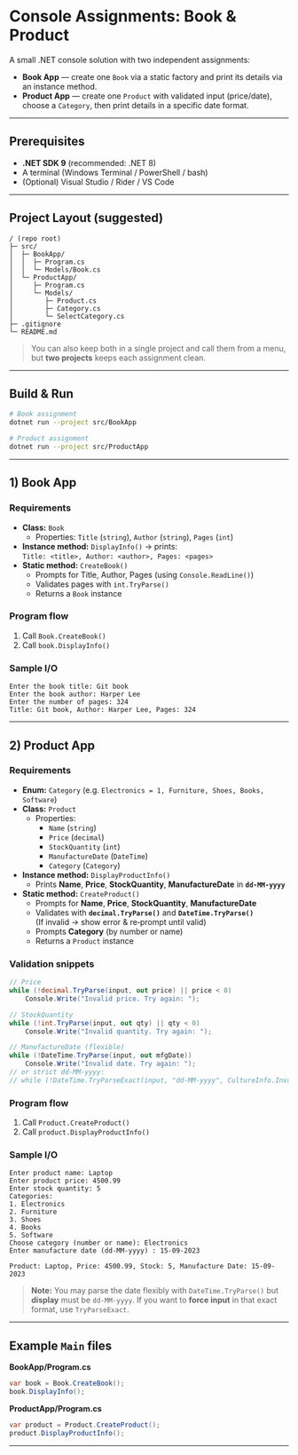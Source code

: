 # Console Assignments: **Book** & **Product**

A small .NET console solution with two independent assignments:

- **Book App** — create one `Book` via a static factory and print its details via an instance method.  
- **Product App** — create one `Product` with validated input (price/date), choose a `Category`, then print details in a specific date format.

---

## Prerequisites

- **.NET SDK 9** (recommended: .NET 8)  
- A terminal (Windows Terminal / PowerShell / bash)  
- (Optional) Visual Studio / Rider / VS Code

---

## Project Layout (suggested)

```
/ (repo root)
├─ src/
│  ├─ BookApp/
│  │  ├─ Program.cs
│  │  └─ Models/Book.cs
│  └─ ProductApp/
│     ├─ Program.cs
│     └─ Models/
│        ├─ Product.cs
│        ├─ Category.cs
│        └─ SelectCategory.cs
├─ .gitignore
└─ README.md
```

>You can also keep both in a single project and call them from a menu, but **two projects** keeps each assignment clean.

---

## Build & Run

```bash
# Book assignment
dotnet run --project src/BookApp

# Product assignment
dotnet run --project src/ProductApp
```

---

## 1) Book App

### Requirements
- **Class:** `Book`  
  - Properties: `Title` (`string`), `Author` (`string`), `Pages` (`int`)
- **Instance method:** `DisplayInfo()` → prints:  
  `Title: <title>, Author: <author>, Pages: <pages>`
- **Static method:** `CreateBook()`  
  - Prompts for Title, Author, Pages (using `Console.ReadLine()`)
  - Validates pages with `int.TryParse()`
  - Returns a `Book` instance

### Program flow
1. Call `Book.CreateBook()`
2. Call `book.DisplayInfo()`

### Sample I/O
```
Enter the book title: Git book
Enter the book author: Harper Lee
Enter the number of pages: 324
Title: Git book, Author: Harper Lee, Pages: 324
```

---

## 2) Product App

### Requirements
- **Enum:** `Category` (e.g. `Electronics = 1, Furniture, Shoes, Books, Software`)
- **Class:** `Product`  
  - Properties:
    - `Name` (`string`)
    - `Price` (`decimal`)
    - `StockQuantity` (`int`)
    - `ManufactureDate` (`DateTime`)
    - `Category` (`Category`)
- **Instance method:** `DisplayProductInfo()`  
  - Prints **Name**, **Price**, **StockQuantity**, **ManufactureDate** in **`dd-MM-yyyy`**
- **Static method:** `CreateProduct()`  
  - Prompts for **Name**, **Price**, **StockQuantity**, **ManufactureDate**
  - Validates with **`decimal.TryParse()`** and **`DateTime.TryParse()`**  
    (If invalid → show error & re‑prompt until valid)
  - Prompts **Category** (by number or name)
  - Returns a `Product` instance

### Validation snippets
```csharp
// Price
while (!decimal.TryParse(input, out price) || price < 0)
    Console.Write("Invalid price. Try again: ");

// StockQuantity
while (!int.TryParse(input, out qty) || qty < 0)
    Console.Write("Invalid quantity. Try again: ");

// ManufactureDate (flexible)
while (!DateTime.TryParse(input, out mfgDate))
    Console.Write("Invalid date. Try again: ");
// or strict dd-MM-yyyy:
// while (!DateTime.TryParseExact(input, "dd-MM-yyyy", CultureInfo.InvariantCulture, DateTimeStyles.None, out mfgDate))
```

### Program flow
1. Call `Product.CreateProduct()`  
2. Call `product.DisplayProductInfo()`

### Sample I/O
```
Enter product name: Laptop
Enter product price: 4500.99
Enter stock quantity: 5
Categories:
1. Electronics
2. Furniture
3. Shoes
4. Books
5. Software
Choose category (number or name): Electronics
Enter manufacture date (dd-MM-yyyy) : 15-09-2023

Product: Laptop, Price: 4500.99, Stock: 5, Manufacture Date: 15-09-2023
```

> **Note:** You may parse the date flexibly with `DateTime.TryParse()` but **display** must be `dd-MM-yyyy`. If you want to **force input** in that exact format, use `TryParseExact`.

---

## Example `Main` files

**BookApp/Program.cs**
```csharp
var book = Book.CreateBook();
book.DisplayInfo();
```

**ProductApp/Program.cs**
```csharp
var product = Product.CreateProduct();
product.DisplayProductInfo();
```

---
